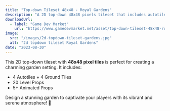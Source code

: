 ```yaml
---
title: "Top-down Tileset 48x48 - Royal Gardens"
description: "A 2D top-down 48x48 pixels tileset that includes autotiles and props."
downloadUrl:
  - label: "Game Dev Market"
    url: "https://www.gamedevmarket.net/asset/top-down-tileset-48x48-royal-gardens"
image:
  src: "/images/2d-topdown-tileset-gardens.jpg"
  alt: "2d topdown tileset Royal Gardens"
date: "2023-08-30"
---
```


This 2D top-down tileset with **48x48 pixel tiles** is perfect for creating a charming garden setting. It includes:

- 4 Autotiles + 4 Ground Tiles
- 20 Level Props
- 5+ Animated Props

Design a stunning garden to captivate your players with its vibrant and serene atmosphere! 🌺